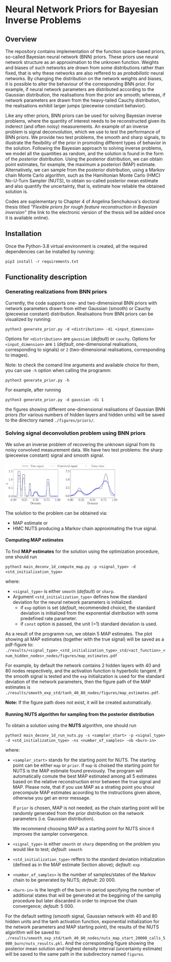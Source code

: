 # Neural Network Priors for Bayesian Inverse Problems

## Overview

The repository contains implementation of the function space-based priors, so-called Bayesian neural network (BNN) priors. These priors use neural network structure as an approximation to the unknown function. Weights and biases of such networks are drown from some distributions rather than fixed, that is why these networks are also reffered to as _probabilistic_ neural networks. By changing the distribution on the network weights and biases, it is possible to alter the behaviour of the corresponding BNN prior. For example, if neural network parameters are distributed according to the Gaussian distribution, the realisations from the prior are smooth; whereas, if network parameters are drawn from the heavy-tailed Cauchy distribution, the realisations exhibit larger jumps (piecewise constant behavior). 

Like any other priors, BNN priors can be used for solving Bayesian inverse problems, where the quantity of interest needs to be reconstructed given its inderect (and often noisy) measurements. An example of an inverse problem is signal deconvolution, which we use to test the performance of BNN priors. We provide two test problems, the smooth and sharp signals, to illustrate the flexibility of the prior in promoting different types of behavior in the solution. Following the Bayesian approach to solving inverse problems, we model all the quantities as random, and the solution is found in the form of the _posterior_ distribution. Using the posterior distribution, we can obtain point estimates, for example, the maximum a posteriori (MAP) estimate. Alternatively, we can sample from the posterior distribution, using a Markov chain Monte Carlo algorithm, such as the Hamiltonian Monte Carlo (HMC) No-U-Turn Sampler (NUTS), to obtain so-called posterior mean estimate and also quantify the uncertainty, that is, estimate how reliable the obtained solution is. 

Codes are suplementary to Chapter 4 of Angelina Senchukova's doctoral thesis titled _"Flexible priors for rough feature reconstruction in Bayesian inversion”_ (the link to the electronic version of the thesis will be added once it is available online). 

## Installation 

Once the Python-3.8 virtual environment is created, all the required dependencies can be installed by running:
```shell
pip3 install -r requirements.txt
```

## Functionality description 

### Generating realizations from BNN priors 

Currently, the code supports one- and two-dimensional BNN priors with network parameters drawn from either Gaussian (smooth) or Cauchy (piecewise constant) distribution.
Realisations from BNN priors can be visualized by running: 
```shell
python3 generate_prior.py -d <distribution> -di <input_dimension>
```
Options for `<distribution>` are `gaussian` (_default_) or `cauchy`. Options for `<input_dimension>` are `1` (_default_, one-dimensional realisations, corresponding to signals) or `2` (two-dimensional realisations, corresponding to images).

Note: to check the comand line arguments and available choice for them, you can use `-h` option when calling the programm:
```shell
python3 generate_prior.py -h
```

For example, after running 
```shell
python3 generate_prior.py -d gaussian -di 1
```
the figures showing different one-dimensional realisations of Gaussian BNN priors (for various numbers of hidden layers and hidden units) will be saved to the directory named `./figures/priors/`. 

### Solving signal deconvolution problem using BNN priors 

We solve an inverse problem of recovering the unknown signal from its noisy convolved measurement data. We have two test problems: the sharp (piecewise constant) signal and smooth signal. 

<div>
  <img width="70%" src="repo_images/deconv_1d_problem.png" alt="Signal deconvolution problem" title="Signal deconvolution problem: sharp signal (left) and smooth signal (right)">
</div>

The solution to the problem can be obtained via: 
* MAP estimate or
* HMC NUTS producing a Markov chain approximating the true signal.

#### Computing MAP estimates 

To find **MAP estimates** for the solution using the optimization procedure, one should run 
```shell
python3 main_deconv_1d_compute_map.py -p <signal_type> -d <std_initialization_type> 
```
where:
- `<signal_type>` is either `smooth` (_default_) or `sharp`.
- Argument `<std_initialization_type>` defines how the standard deviation for the neural network parameters is initialized: 
  - if `exp` option is set (_default_, recommended choice), the standard deviation is initialized from the exponential distribution with some   predefined rate parameter.
  - if `const` option is passed, the unit (=1) standard deviation is used.

As a result of the programm run, we obtain 5 MAP estimates. The plot showing all MAP estimates (together with the true signal) will be saved as a pdf-figure to: `./results/<signal_type>_<std_initialization_type>_std/<act_function>_<num_hidden_nodes>_nodes/figures/map_estimates.pdf`

For example, by default the network contains 2 hidden layers with 40 and 80 nodes respectively, and the activation function is hyperbolic tangent. If the smooth signal is tested and the `exp` initialization is used for the standard deviation of the network parameters, then the figure path of the MAP estimates is 
`./results/smooth_exp_std/tanh_40_80_nodes/figures/map_estimates.pdf`.

**Note:** If the figure path does not exist, it will be created automatically. 

#### Running NUTS algorithm for sampling from the posterior distribution 

To obtain a solution using the **NUTS** algorithm, one should run 
```shell
python3 main_deconv_1d_run_nuts.py -s <sampler_start> -p <signal_type> -d <std_initialization_type> -ns <number_of_samples> -nb <burn-in> 
```
where:
* `<sampler_start>` stands for the starting point for NUTS. The starting point can be either `map` or `prior`. If `map` is choised the starting point for NUTS is the MAP estimate found previously. The program will automatically comute the best MAP estimated among all 5 estimates based on the relative reconstruction error between the true signal and MAP. Please note, that if you use MAP as a strating point you shoul precompute MAP estimates acoording to the instructions given above, otherwise you get an error message. 

  If `prior` is chosen, MAP is not needed, as the chain starting point will be randomly generated from the prior distribution on the network parameters (i.e. Gaussian distribution). 

  We recommend choosing MAP as a starting point for NUTS since it improves the sampler convergence.

* `<signal_type>` is either `smooth` or `sharp` depending on the problem you would like to test; _default_: `smooth`
* `<std_initialization_type>` reffers to the standard deviation initialization (defined as in the MAP estimate Section above); _default_: `exp`
* `<number_of_samples>` is the number of samples/states of the Markov chain to be generated by NUTS; _default_: 20 000. 
* `<burn-in>` is the length of the burn-in period specifying the number of additional states that will be generated at the beggining of the samplig procedure but later discarded in order to improve the chain convergence; _default_: 5 000.

For the default setting (smooth signal, Gaussian network with 40 and 80 hidden units and the tanh activation function, exponential initialization for the network parameters and MAP starting point), the results of the NUTS algorithm will be saved to: `./results/smooth_exp_std/tanh_40_80_nodes/nuts_map_start_20000_calls_5000_burn/nuts_results.pkl`. And the corresponding figure showing the posterior mean solution and highest density interval (uncertainty estimate) will be saved to the same path in the subdirectory named `figures`. 







